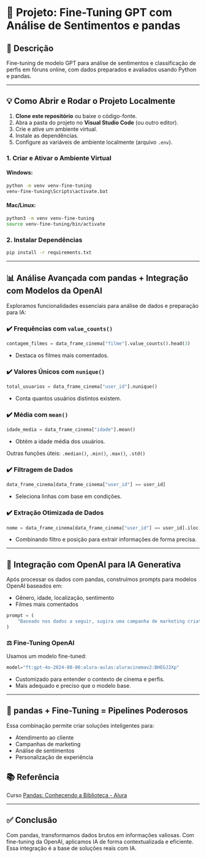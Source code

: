 # 🚀 Projeto: Fine-Tuning GPT com Análise de Sentimentos e pandas

## 📄 Descrição

Fine-tuning de modelo GPT para análise de sentimentos e classificação de perfis em fóruns online, com dados preparados e avaliados usando Python e pandas.

---

## 💡 Como Abrir e Rodar o Projeto Localmente

1. **Clone este repositório** ou baixe o código-fonte.
2. Abra a pasta do projeto no **Visual Studio Code** (ou outro editor).
3. Crie e ative um ambiente virtual.
4. Instale as dependências.
5. Configure as variáveis de ambiente localmente (arquivo `.env`).

### 1. Criar e Ativar o Ambiente Virtual

#### Windows:

```bash
python -m venv venv-fine-tuning
venv-fine-tuning\Scripts\activate.bat
```

#### Mac/Linux:

```bash
python3 -m venv venv-fine-tuning
source venv-fine-tuning/bin/activate
```

### 2. Instalar Dependências

```bash
pip install -r requirements.txt
```

---

## 📊 Análise Avançada com pandas + Integração com Modelos da OpenAI

Exploramos funcionalidades essenciais para análise de dados e preparação para IA:

### ✔️ Frequências com `value_counts()`

```python
contagem_filmes = data_frame_cinema["filme"].value_counts().head(3)
```

* Destaca os filmes mais comentados.

### ✔️ Valores Únicos com `nunique()`

```python
total_usuarios = data_frame_cinema["user_id"].nunique()
```

* Conta quantos usuários distintos existem.

### ✔️ Média com `mean()`

```python
idade_media = data_frame_cinema["idade"].mean()
```

* Obtém a idade média dos usuários.

Outras funções úteis: `.median()`, `.min()`, `.max()`, `.std()`

### ✔️ Filtragem de Dados

```python
data_frame_cinema[data_frame_cinema["user_id"] == user_id]
```

* Seleciona linhas com base em condições.

### ✔️ Extração Otimizada de Dados

```python
nome = data_frame_cinema[data_frame_cinema["user_id"] == user_id].iloc[0]["nome_completo"]
```

* Combinando filtro e posição para extrair informações de forma precisa.

---

## 🧐 Integração com OpenAI para IA Generativa

Após processar os dados com pandas, construímos prompts para modelos OpenAI baseados em:

* Gênero, idade, localização, sentimento
* Filmes mais comentados

```python
prompt = (
    "Baseado nos dados a seguir, sugira uma campanha de marketing criativa..."
)
```

### ⚖️ Fine-Tuning OpenAI

Usamos um modelo fine-tuned:

```python
model="ft:gpt-4o-2024-08-06:alura-aulas:aluracinemav2:BHEGJ2Xp"
```

* Customizado para entender o contexto de cinema e perfis.
* Mais adequado e preciso que o modelo base.

---

## 🔗 pandas + Fine-Tuning = Pipelines Poderosos

Essa combinação permite criar soluções inteligentes para:

* Atendimento ao cliente
* Campanhas de marketing
* Análise de sentimentos
* Personalização de experiência

## 📚 Referência

Curso [Pandas: Conhecendo a Biblioteca - Alura](https://www.alura.com.br/curso-online-pandas)

---

## ✅ Conclusão

Com pandas, transformamos dados brutos em informações valiosas. Com fine-tuning da OpenAI, aplicamos IA de forma contextualizada e eficiente. Essa integração é a base de soluções reais com IA.
